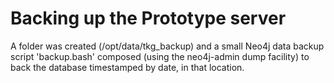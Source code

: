 # Backing up the Prototype server

A folder was created (/opt/data/tkg_backup) and a small Neo4j data backup script
'backup.bash' composed (using the neo4j-admin dump facility) to back the database 
timestamped by date, in that location.
